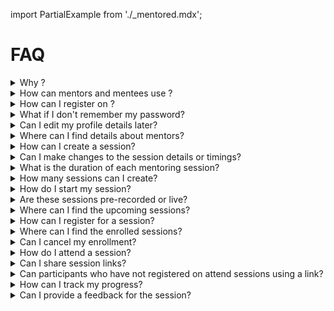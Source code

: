 import PartialExample from './_mentored.mdx';

# FAQ

<details>
  <summary>Why <PartialExample mentored />?</summary> 
  <PartialExample mentored /> is an open source mentoring application that facilitates peer learning and professional development. 
  To learn more, see <a href="intro">Welcome to <PartialExample mentored /></a>.
 
</details>

<details>
<summary>How can mentors and mentees use <PartialExample mentored />?</summary>

* Mentors can create mentoring sessions and join other sessions. 
* Mentees can join mentoring sessions. 

To learn more, see [About the <PartialExample mentored /> Mobile Application](using-the-mentored-mobile-application.md).
</details>

<details>
<summary>How can I register on <PartialExample mentored />?</summary>

To sign up, you can open the <PartialExample mentored /> application and tap **Sign Up**.

To learn more, see the following topics:
*  [Signing up as a Mentor](signing-up-as-a-mentor.md).
*  [Signing up as a Mentee](signing-up-as-a-mentee.md).

</details>

<details>
<summary>What if I don't remember my password?</summary>

On the Login page, you can tap **Forgot Password** to change your password.

To learn more, see [Logging in](logging-in.md).
</details>

<details>
<summary>Can I edit my profile details later?</summary>

After signing up, you can update your profile details any time.

To learn more, see the following topics: 
* [Creating a Mentor Profile](creating-and-managing-mentor-profile.md)
* [Creating a Mentee Profile](creating-and-managing-mentee-profile.md)

</details>

<details>
<summary>Where can I find details about mentors?</summary>

You can use the [Mentor Directory](mentor-directory.md) to look up details on individual mentors.
</details>

<details>
<summary>How can I create a session?</summary>

To create a new session, see [Setting up a Session](setting-up-a-mentored-session.md). 
</details>

<details>
<summary>Can I make changes to the session details or timings?</summary>

You can edit a session to change the timings or the details associated with it. In case you want to cancel the session, 
 you can delete the session.

To learn more, see [Setting up a Session](setting-up-a-mentored-session.md). 
</details>

<details>
<summary>What is the duration of each mentoring session?</summary>

The minimum duration of a session should be 30 minutes. 

To learn more, see [Setting up a Session](setting-up-a-mentored-session.md).
</details>

<details>
<summary>How many sessions can I create?</summary>

<PartialExample mentored /> does not apply any limits on the number of sessions that a mentor can host. 

To learn more, see [Setting up a Session](setting-up-a-mentored-session.md).
</details>

<details>
<summary>How do I start my session?</summary>

In the **Upcoming Sessions** section, you can select your session and tap **Start**.

To learn more, see [Starting a Session](starting-a-session.md).
</details>

<details>
<summary>Are these sessions pre-recorded or live?</summary>

Mentoring sessions are live sessions hosted by mentors. You cannot upload or host a recorded session.  

To learn more, see the following sections: 
* [Joining a Session](joining-a-session.md)   
* [Starting a Session](starting-a-session.md)

</details>

<details>
<summary>Where can I find the upcoming sessions?</summary>

You can find the upcoming sessions on the **All Sessions** section of the Home page of the <PartialExample mentored /> mobile application.

To learn more, see [Enrolling for a Session](enrolling-for-a-session.md).
</details>

<details>
<summary>How can I register for a session?</summary>

 In the **All Sessions** section of the Home page, you can select a session of interest and tap **Enroll**. 

To learn more, see [Enrolling for a Session](enrolling-for-a-session.md).
</details>

<details>
<summary>Where can I find the enrolled sessions?</summary>

You can find the enrolled sessions on the **My Sessions** section of the Homepage.

To learn more, see [Joining a Session](joining-a-session.md).
</details>

<details>
<summary>Can I cancel my enrollment?</summary>

You can cancel your enrollment up to 10 minutes before the scheduled session.

To learn more, see [Enrolling for a Session](enrolling-for-a-session.md).
</details>

<details>
<summary>How do I attend a session?</summary>

In the **My Sessions** section of the Home page, you can select an enrolled session and tap **Join**.

To learn more, see [Joining a Session](joining-a-session.md).
</details>

<details>
<summary>Can I share session links?</summary>

The host and participants can share session links with their phone or email contacts, and over social media.

To learn more, see the following topics:

* [How can a session host share the session invite?](inviting-mentorsandmentees-host.md) 
* [How can a participant share the session invite?](inviting-mentorsandmentees-participants.md)

</details>

<details>
<summary>Can participants who have not registered on <PartialExample mentored /> attend sessions using a link?</summary>

To join sessions using a link, participants must sign up on <PartialExample mentored />.

To learn more, see [Joining Sessions through a Shared Link](joining-sessions-using-a-shared-link.md)
</details>

<details>
<summary>How can I track my progress?</summary>

You can track your activity and track your progress using the **Dashboard** section.

To learn more, see the following topics: 

* [Dashboard for Mentors](dashboard-for-mentors.md) 
* [Dashboard for Mentees](dashboard-for-mentees.md)

</details>

<details>
<summary>Can I provide a feedback for the session?</summary>

At the end of each session, <PartialExample mentored /> enables the host and participants to rate the session. 

To learn more, see the following topics: 

* [How Mentors can record their feedback](feedbackformentors.md) 
* [How Mentees can record their feedback](feedbackformentees.md)

</details>
